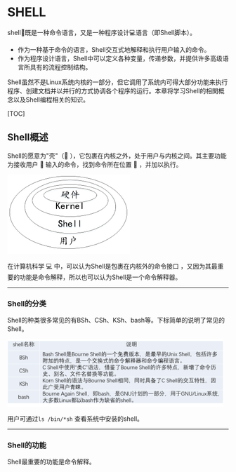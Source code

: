 # SHELL

shell:shell:既是一种命令语言，又是一种程序设计:computer:语言（即Shell脚本）。

- 作为一种基于命令的语言，Shell交互式地解释和执行用户输入的命令。
- 作为程序设计语言，Shell中可以定义各种变量，传递参数，并提供许多高级语言所具有的流程控制结构。

Shell虽然不是Linux系统内核的一部分，但它调用了系统内可得大部分功能来执行程序、创建文档并以并行的方式协调各个程序的运行。本章将学习Shell的相関概念以及Shell编程相关的知识。

[TOC]



## Shell概述

Shell的愿意为"壳"（:shell: ），它包裹在内核之外，处于用户与内核之间。其主要功能为接收用户 :information_desk_person: 输入的命令，找到命令所在位置 :triangular_flag_on_post: ，并加以执行。

<img src="..\..\pictures\ShellKernalUser.png" style="zoom: 50%;" />

在计算机科学 :computer: 中，可以认为Shell是包裹在内核外的命令接口 ，又因为其最重要的功能是命令解释，所以也可以认为Shell是一个命令解释器。

---

### Shell的分类

Shell的种类很多常见的有BSh、CSh、KSh、bash等。下标简单的说明了常见的Shell。

<img src="..\..\pictures\ShellKind.png" style="zoom:48%;" />

用户可通过`ls /bin/*sh` 查看系统中安装的shell。

---

### Shell的功能

Shell最重要的功能是命令解释。